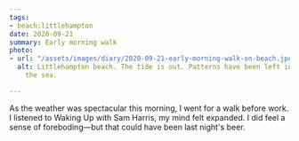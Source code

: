 ```yaml
---
tags:
- beach:littlehampton
date: 2020-09-21
summary: Early morning walk
photo:
- url: "/assets/images/diary/2020-09-21-early-morning-walk-on-beach.jpeg"
  alt: Littlehampton beach. The tide is out. Patterns have been left in the sand by
    the sea.

---
```

As the weather was spectacular this morning, I went for a walk before work. I listened to Waking Up with Sam Harris, my mind felt expanded. I did feel a sense of foreboding—but that could have been last night's beer.